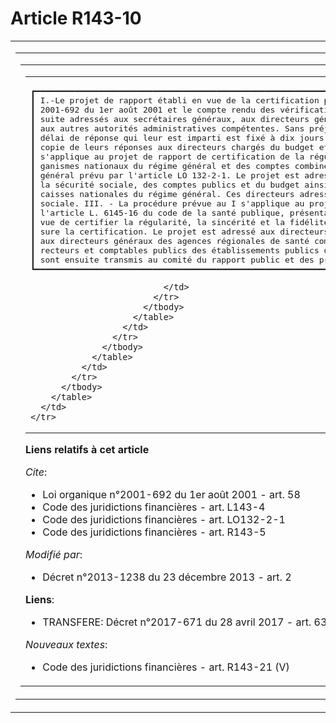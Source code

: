 # Article R143-10

<table cellspacing="0" cellpadding="0">
  <tbody>
    <tr>
      <td>
        <table cellspacing="0" cellpadding="0">
          <tbody>
            <tr>
              <td colspan="8">
                <table cellspacing="0" border="0" cellpadding="0">
                  <tbody>
                    <tr>
                      <td>
                        <table cellpadding="0" cellspacing="0">
                          <tbody>
                            <tr>
                              <td colspan="4">
                                <pre>
┏━━━━━━━━━━━━━━━━━━━━━━━━━━━━━━━━━━━━━━━━━━━━━━━━━━━━━━━━━━━━━━━━━━━━━━━━━━━━━━━━━━━━━━━━━━━━━━━━━━━━━━━━━━━━━━━━━━━━━━━━━━━┓
┃ I.-Le projet de rapport établi en vue de la certification prévue par le 5° de l'article 58 de la loi organique n°         ┃
┃ 2001-692 du 1er août 2001 et le compte rendu des vérifications sont examinés par la formation compétente. Ils sont en-    ┃
┃ suite adressés aux secrétaires généraux, aux directeurs généraux et directeurs d'administration centrale compétents et    ┃
┃ aux autres autorités administratives compétentes. Sans préjudice du droit d'être entendu prévu à l'article L. 143-4, le   ┃
┃ délai de réponse qui leur est imparti est fixé à dix jours au plus. Ces autorités administratives adressent directement   ┃
┃ copie de leurs réponses aux directeurs chargés du budget et de la comptabilité publique. II.-La procédure prévue au I     ┃
┃ s'applique au projet de rapport de certification de la régularité, de la sincérité et de la fidélité des comptes des or-  ┃
┃ ganismes nationaux du régime général et des comptes combinés de chaque branche et de l'activité de recouvrement du régime ┃
┃ général prévu par l'article LO 132-2-1. Le projet est adressé aux directeurs compétents auprès des ministres chargés de   ┃
┃ la sécurité sociale, des comptes publics et du budget ainsi que, chacun pour ce qui le concerne, aux directeurs des       ┃
┃ caisses nationales du régime général. Ces directeurs adressent copie de leurs réponses au directeur chargé de la sécurité ┃
┃ sociale. III. - La procédure prévue au I s'applique au projet de rapport établi en vue de la certification prévue par     ┃
┃ l'article L. 6145-16 du code de la santé publique, présentant le compte rendu des vérifications que la cour a opérées en  ┃
┃ vue de certifier la régularité, la sincérité et la fidélité des comptes des établissements publics de santé dont elle as- ┃
┃ sure la certification. Le projet est adressé aux directeurs compétents des ministères chargés de la santé et du budget,   ┃
┃ aux directeurs généraux des agences régionales de santé compétentes, ainsi que, chacun pour ce qui le concerne, aux di-   ┃
┃ recteurs et comptables publics des établissements publics de santé concernés. IV.-Les projets éventuellement modifiés     ┃
┃ sont ensuite transmis au comité du rapport public et des programmes conformément à l'article R. 143-5.                    ┃
┗━━━━━━━━━━━━━━━━━━━━━━━━━━━━━━━━━━━━━━━━━━━━━━━━━━━━━━━━━━━━━━━━━━━━━━━━━━━━━━━━━━━━━━━━━━━━━━━━━━━━━━━━━━━━━━━━━━━━━━━━━━━┛
</pre>

                              </td>
                            </tr>
                          </tbody>
                        </table>
                      </td>
                    </tr>
                  </tbody>
                </table>
              </td>
            </tr>
          </tbody>
        </table>
      </td>
    </tr>
  </tbody>
</table>

**Liens relatifs à cet article**

_Cite_:

  - Loi organique n°2001-692 du 1er août 2001 - art. 58
  - Code des juridictions financières - art. L143-4
  - Code des juridictions financières - art. LO132-2-1
  - Code des juridictions financières - art. R143-5

_Modifié par_:

  - Décret n°2013-1238 du 23 décembre 2013 - art. 2

**Liens**:

  - TRANSFERE: Décret n°2017-671 du 28 avril 2017 - art. 63

_Nouveaux textes_:

  - Code des juridictions financières - art. R143-21 (V)

